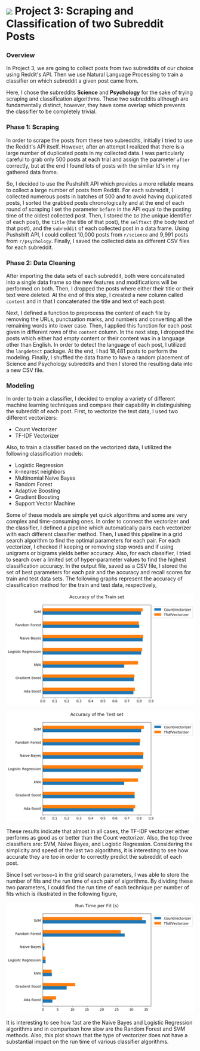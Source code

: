 # ![](https://ga-dash.s3.amazonaws.com/production/assets/logo-9f88ae6c9c3871690e33280fcf557f33.png) Project 3: Scraping and Classification of two Subreddit Posts

### Overview

In Project 3, we are going to collect posts from two subreddits of our choice using Reddit's API. Then we use Natural Language Processing to train a classifier on which subreddit a given post came from.

Here, I chose the subreddits **Science** and **Psychology** for the sake of trying scraping and classification algorithms. These two subreddits although are fundamentally distinct, however, they have some overlap which prevents the classifier to be completely trivial. 

### Phase 1: Scraping

In order to scrape the posts from these two subreddits, initially I tried to use the Reddit's API itself. However, after an attempt I realized that there is a large number of duplicated posts in my collected data. I was particularly careful to grab only 500 posts at each trial and assign the parameter `after` correctly, but at the end I found lots of posts with the similar Id's in my gathered data frame.

So, I decided to use the Pushshift API which provides a more reliable means to collect a large number of posts from Reddit. For each subreddit, I collected numerous posts in batches of 500 and to avoid having duplicated posts, I sorted the grabbed posts chronologically and at the end of each round of scraping I set the parameter `before` in the API equal to the posting time of the oldest collected post. Then, I stored the `Id` (the unique identifier of each post), the `title` (the title of that post), the `selftext` (the body text of that post), and the `subreddit` of each collected post in a data frame. Using Pushshift API, I could collect 10,000 posts from `r/science` and 9,991 posts from `r/psychology`. Finally, I saved the collected data as different CSV files for each subreddit.


### Phase 2: Data Cleaning

After importing the data sets of each subreddit, both were concatenated into a single data frame so the new features and modifications will be performed on both. Then, I dropped the posts where either their title or their text were deleted. At the end of this step, I created a new column called `content` and in that I concatenated the title and text of each post.

Next, I defined a function to preprocess the content of each file by removing the URLs, punctuation marks, and numbers and converting all the remaining words into lower case. Then, I applied this function for each post given in different rows of the `content` column. In the next step, I dropped the posts which either had empty content or their content was in a language other than English. In order to detect the language of each post, I utilized the `langdetect` package. At the end, I had 18,481 posts to perform the modeling. Finally, I shuffled the data frame to have a random placement of Science and Psychology subreddits and then I stored the resulting data into a new CSV file.

### Modeling 

In order to train a classifier, I decided to employ a variety of different machine learning techniques and compare their capability in distinguishing the subreddit of each post. First, to vectorize the text data, I used two different vectorizers:

- Count Vectorizer
- TF-IDF Vectorizer

Also, to train a classifier based on the vectorized data, I utilized the following classification models:

* Logistic Regression
* $k$-nearest neighbors
* Multinomial Naive Bayes
* Random Forest
* Adaptive Boosting
* Gradient Boosting
* Support Vector Machine

Some of these models are simple yet quick algorithms and some are very complex and time-consuming ones. In order to connect the vectorizer and the classifier, I defined a pipeline which automatically pairs each vectorizer with each different classifier method. Then, I used this pipeline in a grid search algorithm to find the optimal parameters for each pair. For each vectorizer, I checked if keeping or removing stop words and if using unigrams or bigrams yields better accuracy. Also, for each classifier, I tried to search over a limited set of hyper-parameter values to find the highest classification accuracy. In the output file, saved as a CSV file, I stored the set of best parameters for each pair and the accuracy and recall scores for train and test data sets. The following graphs represent the accuracy of classification method for the train and test data, respectively,

![](./Images/Train-Accuracy.png)

![](./Images/Test-Accuracy.png)

These results indicate that almost in all cases, the TF-IDF vectorizer either performs as good as or better than the Count vectorizer. Also, the top three classifiers are: SVM, Naive Bayes, and Logistic Regression. Considering the simplicity and speed of the last two algorithms, it is interesting to see how accurate they are too in order to correctly predict the subreddit of each post. 

Since I set `verbose=1` in the grid search parameters, I was able to store the number of fits and the run time of each pair of algorithms. By dividing these two parameters, I could find the run time of each technique per number of fits which is illustrated in the following figure,

![](./Images/Timing.png)

It is interesting to see how fast are the Naive Bayes and Logistic Regression algorithms and in comparison how slow are the Random Forest and SVM methods. Also, this plot shows that the type of vectorizer does not have a substantial impact on the run time of various classifier algorithms. 
